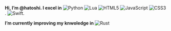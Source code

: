 **Hi, I’m @hatoshi. I excel in**
![Python](https://upload.wikimedia.org/wikipedia/commons/c/c3/Python-logo-notext.svg) 
![Lua](https://www.lua.org/images/logo.png) 
![HTML5](https://logodownload.org/wp-content/uploads/2019/04/html5-logo-0.png) 
![JavaScript](https://upload.wikimedia.org/wikipedia/commons/6/63/JavaScript-logo.png) 
![CSS3](https://logodownload.org/wp-content/uploads/2019/04/css3-logo-0.png). 
![Swift](https://upload.wikimedia.org/wikipedia/commons/3/38/Swift_logo.svg).

**I’m currently improving my knwoledge in**
![Rust](https://www.rust-lang.org/static/images/rust-logo-blk.svg) 

